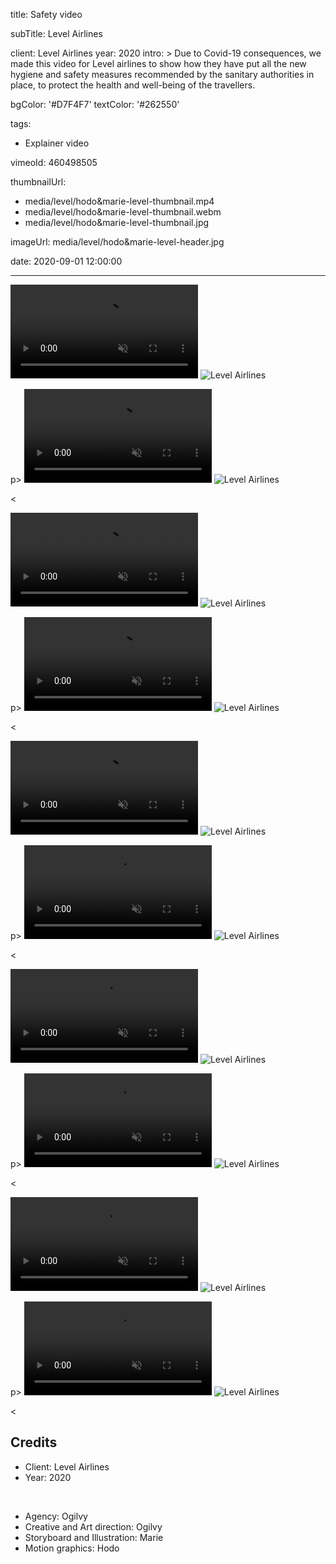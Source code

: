 title: Safety video

subTitle: Level Airlines

client: Level Airlines
year: 2020
intro: >
  Due to Covid-19 consequences, we made this video for Level airlines to show how they have put all the new hygiene and safety measures recommended by the sanitary authorities in place, to protect the health and well-being of the travellers.

bgColor: '#D7F4F7'
textColor: '#262550'

tags:
  - Explainer video

vimeoId: 460498505

thumbnailUrl:
  - media/level/hodo&marie-level-thumbnail.mp4
  - media/level/hodo&marie-level-thumbnail.webm
  - media/level/hodo&marie-level-thumbnail.jpg

imageUrl: media/level/hodo&marie-level-header.jpg

date: 2020-09-01 12:00:00



---


<!-- This is a 2x VIDEO gallery -->
<!-- Always add a linebreak between images -->
<!-- It needs two images between paragraph tags -->
<div class="gallery gallery-video gallery-2">

<p>
	<video playsinline="playsinline" muted>
			<source src="/media/level/hodo&marie-level-01.mp4" type="video/mp4">
			<source src="/media/level/hodo&marie-level-01.webm" type="video/webm">
	</video>
	<img src="/media/level/hodo&marie-level-01.jpg" alt="Level Airlines">
</p>

p>
	<video playsinline="playsinline" muted>
			<source src="/media/level/hodo&marie-level-02.mp4" type="video/mp4">
			<source src="/media/level/hodo&marie-level-02.webm" type="video/webm">
	</video>
	<img src="/media/level/hodo&marie-level-02.jpg" alt="Level Airlines">
</p><


</div>



<!-- This is a 2x VIDEO gallery -->
<!-- Always add a linebreak between images -->
<!-- It needs two images between paragraph tags -->
<div class="gallery gallery-video gallery-2">

<p>
	<video playsinline="playsinline" muted>
			<source src="/media/level/hodo&marie-level-03.mp4" type="video/mp4">
			<source src="/media/level/hodo&marie-level-03.webm" type="video/webm">
	</video>
	<img src="/media/level/hodo&marie-level-03.jpg" alt="Level Airlines">
</p>

p>
	<video playsinline="playsinline" muted>
			<source src="/media/level/hodo&marie-level-04.mp4" type="video/mp4">
			<source src="/media/level/hodo&marie-level-04.webm" type="video/webm">
	</video>
	<img src="/media/level/hodo&marie-level-04.jpg" alt="Level Airlines">
</p><


</div>



<!-- This is a 2x VIDEO gallery -->
<!-- Always add a linebreak between images -->
<!-- It needs two images between paragraph tags -->
<div class="gallery gallery-video gallery-2">

<p>
	<video playsinline="playsinline" muted>
			<source src="/media/level/hodo&marie-level-05.mp4" type="video/mp4">
			<source src="/media/level/hodo&marie-level-05.webm" type="video/webm">
	</video>
	<img src="/media/level/hodo&marie-level-05.jpg" alt="Level Airlines">
</p>

p>
	<video playsinline="playsinline" muted>
			<source src="/media/level/hodo&marie-level-06.mp4" type="video/mp4">
			<source src="/media/level/hodo&marie-level-06.webm" type="video/webm">
	</video>
	<img src="/media/level/hodo&marie-level-06.jpg" alt="Level Airlines">
</p><


</div>



<!-- This is a 2x VIDEO gallery -->
<!-- Always add a linebreak between images -->
<!-- It needs two images between paragraph tags -->
<div class="gallery gallery-video gallery-2">

<p>
	<video playsinline="playsinline" muted>
			<source src="/media/level/hodo&marie-level-07.mp4" type="video/mp4">
			<source src="/media/level/hodo&marie-level-07.webm" type="video/webm">
	</video>
	<img src="/media/level/hodo&marie-level-07.jpg" alt="Level Airlines">
</p>

p>
	<video playsinline="playsinline" muted>
			<source src="/media/level/hodo&marie-level-08.mp4" type="video/mp4">
			<source src="/media/level/hodo&marie-level-08.webm" type="video/webm">
	</video>
	<img src="/media/level/hodo&marie-level-08.jpg" alt="Level Airlines">
</p><


</div>



<!-- This is a 2x VIDEO gallery -->
<!-- Always add a linebreak between images -->
<!-- It needs two images between paragraph tags -->
<div class="gallery gallery-video gallery-2">

<p>
	<video playsinline="playsinline" muted>
			<source src="/media/level/hodo&marie-level-09.mp4" type="video/mp4">
			<source src="/media/level/hodo&marie-level-09.webm" type="video/webm">
	</video>
	<img src="/media/level/hodo&marie-level-09.jpg" alt="Level Airlines">
</p>

p>
	<video playsinline="playsinline" muted>
			<source src="/media/level/hodo&marie-level-10.mp4" type="video/mp4">
			<source src="/media/level/hodo&marie-level-10.webm" type="video/webm">
	</video>
	<img src="/media/level/hodo&marie-level-10.jpg" alt="Level Airlines">
</p><


</div>


<!-- Sample credits secion -->

## Credits

* Client: Level Airlines
* Year: 2020  
  
<br>

* Agency: Ogilvy
* Creative and Art direction: Ogilvy
* Storyboard and Illustration: Marie
* Motion graphics: Hodo